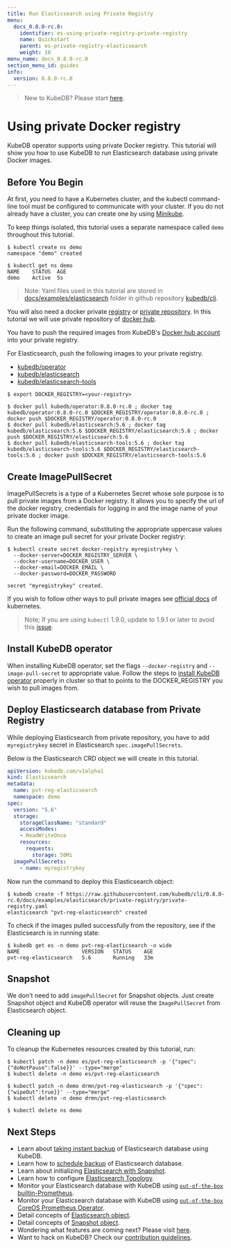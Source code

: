 ```yaml
---
title: Run Elasticsearch using Private Registry
menu:
  docs_0.8.0-rc.0:
    identifier: es-using-private-registry-private-registry
    name: Quickstart
    parent: es-private-registry-elasticsearch
    weight: 10
menu_name: docs_0.8.0-rc.0
section_menu_id: guides
info:
  version: 0.8.0-rc.0
---
```


> New to KubeDB? Please start [here](/docs/0.8.0-rc.0/concepts/README).

# Using private Docker registry

KubeDB operator supports using private Docker registry. This tutorial will show you how to use KubeDB to run Elasticsearch database using private Docker images.

## Before You Begin

At first, you need to have a Kubernetes cluster, and the kubectl command-line tool must be configured to communicate with your cluster.
If you do not already have a cluster, you can create one by using [Minikube](https://github.com/kubernetes/minikube).

To keep things isolated, this tutorial uses a separate namespace called `demo` throughout this tutorial.

```console
$ kubectl create ns demo
namespace "demo" created

$ kubectl get ns demo
NAME    STATUS  AGE
demo    Active  5s
```

> Note: Yaml files used in this tutorial are stored in [docs/examples/elasticsearch](https://github.com/kubedb/cli/tree/master/docs/examples/elasticsearch) folder in github repository [kubedb/cli](https://github.com/kubedb/cli).

You will also need a docker private [registry](https://docs.docker.com/registry/) or [private repository](https://docs.docker.com/docker-hub/repos/#private-repositories).
In this tutorial we will use private repository of [docker hub](https://hub.docker.com/).

You have to push the required images from KubeDB's [Docker hub account](https://hub.docker.com/r/kubedb/) into your private registry.

For Elasticsearch, push the following images to your private registry.

- [kubedb/operator](https://hub.docker.com/r/kubedb/operator)
- [kubedb/elasticsearch](https://hub.docker.com/r/kubedb/elasticsearch)
- [kubedb/elasticsearch-tools](https://hub.docker.com/r/kubedb/elasticsearch-tools)

```console
$ export DOCKER_REGISTRY=<your-registry>

$ docker pull kubedb/operator:0.8.0-rc.0 ; docker tag kubedb/operator:0.8.0-rc.0 $DOCKER_REGISTRY/operator:0.8.0-rc.0 ; docker push $DOCKER_REGISTRY/operator:0.8.0-rc.0
$ docker pull kubedb/elasticsearch:5.6 ; docker tag kubedb/elasticsearch:5.6 $DOCKER_REGISTRY/elasticsearch:5.6 ; docker push $DOCKER_REGISTRY/elasticsearch:5.6
$ docker pull kubedb/elasticsearch-tools:5.6 ; docker tag kubedb/elasticsearch-tools:5.6 $DOCKER_REGISTRY/elasticsearch-tools:5.6 ; docker push $DOCKER_REGISTRY/elasticsearch-tools:5.6
```

## Create ImagePullSecret

ImagePullSecrets is a type of a Kubernetes Secret whose sole purpose is to pull private images from a Docker registry. It allows you to specify the url of the docker registry, credentials for logging in and the image name of your private docker image.

Run the following command, substituting the appropriate uppercase values to create an image pull secret for your private Docker registry:

```console
$ kubectl create secret docker-registry myregistrykey \
  --docker-server=DOCKER_REGISTRY_SERVER \
  --docker-username=DOCKER_USER \
  --docker-email=DOCKER_EMAIL \
  --docker-password=DOCKER_PASSWORD

secret "myregistrykey" created.
```

If you wish to follow other ways to pull private images see [official docs](https://kubernetes.io/docs/concepts/containers/images/) of kubernetes.

> Note; If you are using `kubectl` 1.9.0, update to 1.9.1 or later to avoid this [issue](https://github.com/kubernetes/kubernetes/issues/57427).

## Install KubeDB operator

When installing KubeDB operator, set the flags `--docker-registry` and `--image-pull-secret` to appropriate value.
Follow the steps to [install KubeDB operator](/docs/0.8.0-rc.0/setup/install) properly in cluster so that to points to the DOCKER_REGISTRY you wish to pull images from.

## Deploy Elasticsearch database from Private Registry

While deploying Elasticsearch from private repository, you have to add `myregistrykey` secret in Elasticsearch `spec.imagePullSecrets`.

Below is the Elasticsearch CRD object we will create in this tutorial.

```yaml
apiVersion: kubedb.com/v1alpha1
kind: Elasticsearch
metadata:
  name: pvt-reg-elasticsearch
  namespace: demo
spec:
  version: "5.6"
  storage:
    storageClassName: "standard"
    accessModes:
    - ReadWriteOnce
    resources:
      requests:
        storage: 50Mi
  imagePullSecrets:
    - name: myregistrykey
```

Now run the command to deploy this Elasticsearch object:

```console
$ kubedb create -f https://raw.githubusercontent.com/kubedb/cli/0.8.0-rc.0/docs/examples/elasticsearch/private-registry/private-registry.yaml
elasticsearch "pvt-reg-elasticsearch" created
```

To check if the images pulled successfully from the repository, see if the Elasticsearch is in running state:

```console
$ kubedb get es -n demo pvt-reg-elasticsearch -o wide
NAME                    VERSION   STATUS    AGE
pvt-reg-elasticsearch   5.6       Running   33m
```

## Snapshot

We don't need to add `imagePullSecret` for Snapshot objects. Just create Snapshot object and KubeDB operator will reuse the `ImagePullSecret` from Elasticsearch object.

## Cleaning up

To cleanup the Kubernetes resources created by this tutorial, run:

```console
$ kubectl patch -n demo es/pvt-reg-elasticsearch -p '{"spec":{"doNotPause":false}}' --type="merge"
$ kubectl delete -n demo es/pvt-reg-elasticsearch

$ kubectl patch -n demo drmn/pvt-reg-elasticsearch -p '{"spec":{"wipeOut":true}}' --type="merge"
$ kubectl delete -n demo drmn/pvt-reg-elasticsearch

$ kubectl delete ns demo
```

## Next Steps

- Learn about [taking instant backup](/docs/0.8.0-rc.0/guides/elasticsearch/snapshot/instant_backup) of Elasticsearch database using KubeDB.
- Learn how to [schedule backup](/docs/0.8.0-rc.0/guides/elasticsearch/snapshot/scheduled_backup)  of Elasticsearch database.
- Learn about initializing [Elasticsearch with Snapshot](/docs/0.8.0-rc.0/guides/elasticsearch/initialization/snapshot_source).
- Learn how to configure [Elasticsearch Topology](/docs/0.8.0-rc.0/guides/elasticsearch/clustering/topology).
- Monitor your Elasticsearch database with KubeDB using [`out-of-the-box` builtin-Prometheus](/docs/0.8.0-rc.0/guides/elasticsearch/monitoring/using-builtin-prometheus).
- Monitor your Elasticsearch database with KubeDB using [`out-of-the-box` CoreOS Prometheus Operator](/docs/0.8.0-rc.0/guides/elasticsearch/monitoring/using-coreos-prometheus-operator).
- Detail concepts of [Elasticsearch object](/docs/0.8.0-rc.0/concepts/databases/elasticsearch).
- Detail concepts of [Snapshot object](/docs/0.8.0-rc.0/concepts/snapshot).
- Wondering what features are coming next? Please visit [here](/docs/0.8.0-rc.0/roadmap).
- Want to hack on KubeDB? Check our [contribution guidelines](/docs/0.8.0-rc.0/CONTRIBUTING).
